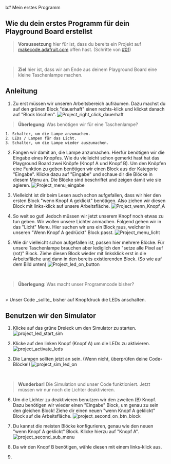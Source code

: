 b# Mein erstes Programm

## Wie du dein erstes Programm für dein Playground Board erstellst

> **Voraussetzung** hier für ist, dass du bereits ein Projekt auf [makecode.adafruit.com](https://makecode.adafruit.com/#) offen hast. (Schritte von [#01](./01%20Mein%20erstes%20Projekt.pdf))

</br>

> **Ziel** hier ist, dass wir am Ende aus deinem Playground Board eine kleine Taschenlampe machen.

## Anleitung

1. Zu erst müssen wir unseren Arbeitsbereich aufräumen. Dazu machst du auf den grünen Block "dauerhaft" einen rechts-klick und klickst danach auf "Block löschen".
![Project_right_click_dauerhaft](./images/makecode_project_right_click_dauerhaft.png)

> **Überlegung**: Was benötigen wir für eine Taschenlampe?

    1. Schalter, um die Lampe anzumachen.
    2. LEDs / Lampen für das Licht.
    3. Schalter, um die Lampe wieder auszumachen.

2. Fangen wir damit an, die Lampe anzumachen. Hierfür benötigen wir die Eingabe eines Knopfes. Wie du vielleicht schon gemerkt hast hat das Playground Board zwei Knöpfe (Knopf A und Knopf B).
Um den Knöpfen eine Funktion zu geben benötigen wir einen Block aus der Kategorie "Eingabe". Klicke dazu auf "Eingabe" und schaue dir die Blöcke in diesem Menu an. Die Blöcke sind beschriftet und zeigen damit wie sie agieren.
![Project_menu_eingabe](./images/makecode_project_menu_eingabe.png)

3. Vielleicht ist dir beim Lesen auch schon aufgefallen, dass wir hier den ersten Block "wenn Knopf A geklickt" benötigen. Also ziehen wir diesen Block mit links-klick auf unsere Arbeitsfläche.
![Project_wenn_Knopf_A](./images/makecode_project_wenn_knopf_a_geklickt.png)

4. So weit so gut! Jedoch müssen wir jetzt unserem Knopf noch etwas zu tun geben. Wir wollen unsere Lichter anmachen. Folgend gehen wir in das "Licht" Menu. Hier suchen wir uns ein Block raus, welcher in unseren "Wenn Knopf A gedrückt" Block passt.
![Project_menu_licht](./images/makecode_project_menu_licht.png)

5. Wie dir vielleicht schon aufgefallen ist, passen hier mehrere Blöcke. Für unsere Taschenlampe brauchen aber lediglich den "setze alle Pixel auf (rot)" Block. Ziehe diesen Block wieder mit linksklick erst in die Arbeitsfläche und dann in den bereits existierenden Block. (So wie auf dem Bild unten)
![Project_led_on_button](./images/makecode_project_button_led_on.png)

</br>

> **Überlegung**: Was macht unser Programmcode bisher?
</br>
> Unser Code _sollte_ bisher auf Knopfdruck die LEDs anschalten.

## Benutzen wir den Simulator

1. Klicke auf das grüne Dreieck um den Simulator zu starten.
![project_led_start_sim](./images/makecode_project_led_start_sim.png)

2. Klicke auf den linken Knopf (Knopf A) um die LEDs zu aktivieren.
![project_activate_leds](./images/makecode_project_led_sim_btn_a.png)

3. Die Lampen sollten jetzt an sein. (Wenn nicht, überprüfen deine Code-Blöcke!)
![project_sim_led_on](./images/makecode_project_led_sim_on.png)

</br>

> **Wunderbar!** Die Simulation und unser Code funktioniert. Jetzt müssen wir nur noch die Lichter deaktivieren.

6. Um die Lichter zu deaktivieren benutzen wir den zweiten (B) Knopf. Dazu benötigen wir wieder einen "Eingabe" Block, um genau zu sein den gleichen Block! Ziehe dir einen neuen "wenn Knopf A geklickt" Block auf die Arbeitsfläche.
![project_second_on_btn_block](./images/makecode_project_lamp_second_on_btn.png)

7. Du kannst die meisten Blöcke konfigurieren, genau wie den neuen "wenn Knopf A geklickt" Block. Klicke hierzu auf "Knopf A".
![project_second_sub_menu](./images/makecode_project_led_sub_btn.png)

8. Da wir den Knopf B benötigen, wähle diesen mit einem links-klick aus.

9. 